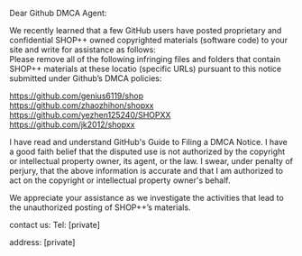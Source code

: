 Dear Github DMCA Agent:  

We recently learned that a few GitHub users have posted proprietary and confidential SHOP++ owned copyrighted materials (software code) to your site and write for assistance as follows:  
Please remove all of the following infringing files and folders that contain SHOP++ materials at these locatio (specific URLs) pursuant to this notice submitted under Github’s DMCA policies:  

https://github.com/genius6119/shop  
https://github.com/zhaozhihon/shopxx  
https://github.com/yezhen125240/SHOPXX  
https://github.com/jk2012/shopxx  

I have read and understand GitHub's Guide to Filing a DMCA Notice. I have a good faith belief that the disputed use is not authorized by the copyright or intellectual property owner, its agent, or the law. I swear, under penalty of perjury, that the above information is accurate and that I am authorized to act on the copyright or intellectual property owner's behalf.  

We appreciate your assistance as we investigate the activities that lead to the unauthorized posting of SHOP++’s materials.  

contact us:
Tel: [private]  

address: [private]  
